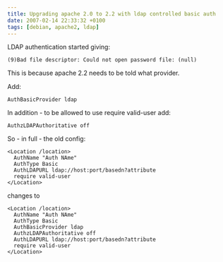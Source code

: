 ```yaml
---
title: Upgrading apache 2.0 to 2.2 with ldap controlled basic auth
date: 2007-02-14 22:33:32 +0100
tags: [debian, apache2, ldap]
---
```


LDAP authentication started giving:

    (9)Bad file descriptor: Could not open password file: (null)

This is because apache 2.2 needs to be told what provider.

Add:

    AuthBasicProvider ldap

In addition - to be allowed to use require valid-user add:

    AuthzLDAPAuthoritative off

So - in full - the old config:

    <Location /location>
      AuthName "Auth NAme"
      AuthType Basic
      AuthLDAPURL ldap://host:port/basedn?attribute
      require valid-user
    </Location>

changes to

    <Location /location>
      AuthName "Auth NAme"
      AuthType Basic
      AuthBasicProvider ldap
      AuthzLDAPAuthoritative off
      AuthLDAPURL ldap://host:port/basedn?attribute
      require valid-user
    </Location>
